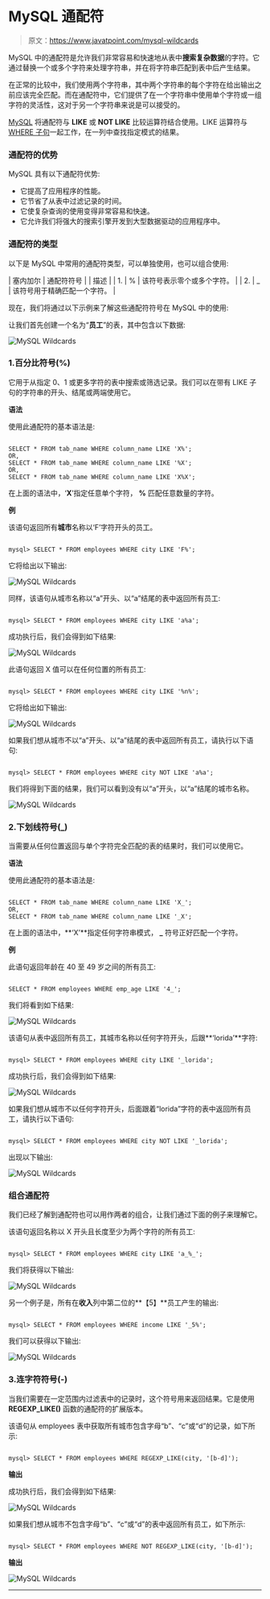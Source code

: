 # MySQL 通配符

> 原文：<https://www.javatpoint.com/mysql-wildcards>

MySQL 中的通配符是允许我们非常容易和快速地从表中**搜索复杂数据**的字符。它通过替换一个或多个字符来处理字符串，并在将字符串匹配到表中后产生结果。

在正常的比较中，我们使用两个字符串，其中两个字符串的每个字符在给出输出之前应该完全匹配。而在通配符中，它们提供了在一个字符串中使用单个字符或一组字符的灵活性，这对于另一个字符串来说是可以接受的。

[MySQL](https://www.javatpoint.com/mysql-tutorial) 将通配符与 **LIKE** 或 **NOT LIKE** 比较运算符结合使用。LIKE 运算符与 [WHERE 子句](https://www.javatpoint.com/mysql-where)一起工作，在一列中查找指定模式的结果。

### 通配符的优势

MySQL 具有以下通配符优势:

*   它提高了应用程序的性能。
*   它节省了从表中过滤记录的时间。
*   它使复杂查询的使用变得非常容易和快速。
*   它允许我们将强大的搜索引擎开发到大型数据驱动的应用程序中。

### 通配符的类型

以下是 MySQL 中常用的通配符类型，可以单独使用，也可以组合使用:

| 塞内加尔 | 通配符符号 |  | 描述 |
| 1. | % | 该符号表示零个或多个字符。 |
| 2. | _ | 该符号用于精确匹配一个字符。 |

现在，我们将通过以下示例来了解这些通配符符号在 MySQL 中的使用:

让我们首先创建一个名为“**员工**”的表，其中包含以下数据:

![MySQL Wildcards](img/72f4ac49af6a12b9fd3db45bb131008e.png)

### 1.百分比符号(%)

它用于从指定 0、1 或更多字符的表中搜索或筛选记录。我们可以在带有 LIKE 子句的字符串的开头、结尾或两端使用它。

**语法**

使用此通配符的基本语法是:

```

SELECT * FROM tab_name WHERE column_name LIKE 'X%';
OR,
SELECT * FROM tab_name WHERE column_name LIKE '%X';
OR,
SELECT * FROM tab_name WHERE column_name LIKE 'X%X';

```

在上面的语法中，‘**X**’指定任意单个字符， **%** 匹配任意数量的字符。

**例**

该语句返回所有**城市**名称以‘F’字符开头的员工。

```

mysql> SELECT * FROM employees WHERE city LIKE 'F%';

```

它将给出以下输出:

![MySQL Wildcards](img/0b184bc20a544d0dd753f1507d758a8f.png)

同样，该语句从城市名称以“a”开头、以“a”结尾的表中返回所有员工:

```

mysql> SELECT * FROM employees WHERE city LIKE 'a%a';

```

成功执行后，我们会得到如下结果:

![MySQL Wildcards](img/80f4ab29eb7aad36d77d2fadc35edb16.png)

此语句返回 X 值可以在任何位置的所有员工:

```

mysql> SELECT * FROM employees WHERE city LIKE '%n%';

```

它将给出如下输出:

![MySQL Wildcards](img/474863b480a58ad1e2d04383516c1fc6.png)

如果我们想从城市不以“a”开头、以“a”结尾的表中返回所有员工，请执行以下语句:

```

mysql> SELECT * FROM employees WHERE city NOT LIKE 'a%a';

```

我们将得到下面的结果，我们可以看到没有以“a”开头，以“a”结尾的城市名称。

![MySQL Wildcards](img/04beb56739671cb23e39948a8725ee78.png)

### 2.下划线符号(_)

当需要从任何位置返回与单个字符完全匹配的表的结果时，我们可以使用它。

**语法**

使用此通配符的基本语法是:

```

SELECT * FROM tab_name WHERE column_name LIKE 'X_';
OR,
SELECT * FROM tab_name WHERE column_name LIKE '_X';

```

在上面的语法中，**‘X’**指定任何字符串模式， **_** 符号正好匹配一个字符。

**例**

此语句返回年龄在 40 至 49 岁之间的所有员工:

```

SELECT * FROM employees WHERE emp_age LIKE '4_';

```

我们将看到如下结果:

![MySQL Wildcards](img/5dedeb15c0fc27568343c1537e981678.png)

该语句从表中返回所有员工，其城市名称以任何字符开头，后跟**‘lorida’**字符:

```

mysql> SELECT * FROM employees WHERE city LIKE '_lorida';

```

成功执行后，我们会得到如下结果:

![MySQL Wildcards](img/2bace7228d279b2b33b1c8d4a2195c38.png)

如果我们想从城市不以任何字符开头，后面跟着“lorida”字符的表中返回所有员工，请执行以下语句:

```

mysql> SELECT * FROM employees WHERE city NOT LIKE '_lorida';

```

出现以下输出:

![MySQL Wildcards](img/33a6d92c37eee112978b3f58c5f83151.png)

### 组合通配符

我们已经了解到通配符也可以用作两者的组合，让我们通过下面的例子来理解它。

该语句返回名称以 X 开头且长度至少为两个字符的所有员工:

```

mysql> SELECT * FROM employees WHERE city LIKE 'a_%_';

```

我们将获得以下输出:

![MySQL Wildcards](img/bd5120204d824be90933d2383251d194.png)

另一个例子是，所有在**收入**列中第二位的**【5】**员工产生的输出:

```

mysql> SELECT * FROM employees WHERE income LIKE '_5%';

```

我们可以获得以下输出:

![MySQL Wildcards](img/f52ac170ce3e9e50fe0eab45a4259852.png)

### 3.连字符符号(-)

当我们需要在一定范围内过滤表中的记录时，这个符号用来返回结果。它是使用 **REGEXP_LIKE()** 函数的通配符的扩展版本。

该语句从 employees 表中获取所有城市包含字母“b”、“c”或“d”的记录，如下所示:

```

mysql> SELECT * FROM employees WHERE REGEXP_LIKE(city, '[b-d]');

```

**输出**

成功执行后，我们会得到如下结果:

![MySQL Wildcards](img/9bf9c84aad7e7fd48316a77830b8556d.png)

如果我们想从城市不包含字母“b”、“c”或“d”的表中返回所有员工，如下所示:

```

mysql> SELECT * FROM employees WHERE NOT REGEXP_LIKE(city, '[b-d]');

```

**输出**

![MySQL Wildcards](img/e8b48814bd56180fbb70eae84cb8c24c.png)

* * *